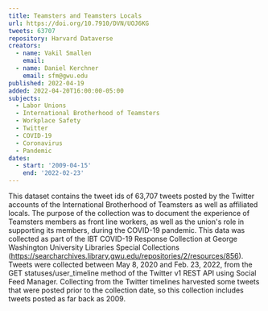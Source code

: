 ```yaml
---
title: Teamsters and Teamsters Locals
url: https://doi.org/10.7910/DVN/UOJ6KG
tweets: 63707
repository: Harvard Dataverse
creators:
  - name: Vakil Smallen
    email:
  - name: Daniel Kerchner
    email: sfm@gwu.edu
published: 2022-04-19
added: 2022-04-20T16:00:00-05:00
subjects:
  - Labor Unions
  - International Brotherhood of Teamsters
  - Workplace Safety
  - Twitter
  - COVID-19
  - Coronavirus
  - Pandemic
dates:
  - start: '2009-04-15'
    end: '2022-02-23'
---
```

This dataset contains the tweet ids of 63,707 tweets posted by the Twitter accounts of the International Brotherhood of Teamsters as well as affiliated locals. The purpose of the collection was to document the experience of Teamsters members as front line workers, as well as the union's role in supporting its members, during the COVID-19 pandemic. This data was collected as part of the IBT COVID-19 Response Collection at George Washington University Libraries Special Collections (https://searcharchives.library.gwu.edu/repositories/2/resources/856). Tweets were collected between May 8, 2020 and Feb. 23, 2022, from the GET statuses/user_timeline method of the Twitter v1 REST API using Social Feed Manager. Collecting from the Twitter timelines harvested some tweets that were posted prior to the collection date, so this collection includes tweets posted as far back as 2009.
